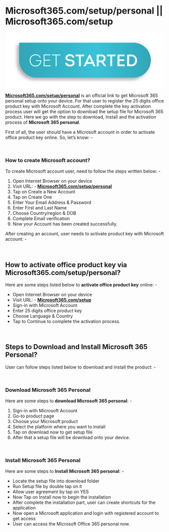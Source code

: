 <h1><strong>Microsoft365.com/setup/personal || Microsoft365.com/setup</strong></h1>
<a href=""><img src="Get-Started.png"></a>
<p><a href="https://msoft365.github.io/microsoft365setuppersonal/"><strong>Microsoft365.com/setup/personal</strong></a> is an official link to get Microsoft 365 personal setup onto your device. For that user to register the 25 digits office product key with Microsoft Account. After complete the key activation process user will get the option to download the setup file for Microsoft 365 product. Here we go with the step to download, Install and the activation process of <strong>Microsoft 365 personal</strong>.</p>
<p>First of all, the user should have a Microsoft account in order to activate office product key online. So, let&rsquo;s know: -</p>
&nbsp;
<h3><strong>How to create Microsoft account?</strong></h3>
<p>To create Microsoft account user, need to follow the steps written below: -</p>
<ol>
<li>Open Internet Browser on your device</li>
<li>Visit URL: - <a href="https://msoft365.github.io/microsoft365setuppersonal/"><strong>Microsoft365.com/setup/personal</strong></a></li>
<li>Tap on Create a New Account</li>
<li>Tap on Create One</li>
<li>Enter Your Email Address &amp; Password</li>
<li>Enter First and Last Name</li>
<li>Choose Country/region &amp; DOB</li>
<li>Complete Email verification</li>
<li>Now your Account has been created successfully.</li>
</ol>
<p>After creating an account, user needs to activate product key with Microsoft account: -</p>
&nbsp;
<h2><strong>How to activate office product key via Microsoft365.com/setup/personal?</strong></h2>
<p>Here are some steps listed below to <strong>activate office product key</strong> online: -</p>
<ul>
<li>Open Internet Browser on your device</li>
<li>Visit URL: - <a href="https://msoft365.github.io/microsoft365setuppersonal/"><strong>Microsoft365.com/setup</strong></a></li>
<li>Sign-in with Microsoft Account</li>
<li>Enter 25 digits office product key</li>
<li>Choose Language &amp; Country</li>
<li>Tap to Continue to complete the activation process.</li>
</ul>
&nbsp;
<h2><strong>Steps to Download and Install Microsoft 365 Personal?</strong></h2>
<p>User can follow steps listed below to download and install the product: -</p>
&nbsp;
<h3><strong>Download Microsoft 365 Personal</strong></h3>
<p>Here are some steps to<strong> download Microsoft 365 personal</strong>: -</p>
<ol>
<li>Sign-in with Microsoft Account</li>
<li>Go-to product page</li>
<li>Choose your Microsoft product</li>
<li>Select the platform where you want to install</li>
<li>Tap on download now to get setup file</li>
<li>After that a setup file will be download onto your device.</li>
</ol>
&nbsp;
<h3><strong>Install Microsoft 365 Personal</strong></h3>
<p>Here are some steps to <strong>Install Microsoft 365 personal</strong>: -</p>
<ul>
<li>Locate the setup file into download folder</li>
<li>Run Setup file by double tap on it</li>
<li>Allow user agreement by tap on YES</li>
<li>Now Tap on Install now to begin the installation</li>
<li>After complete the installation part, user can create shortcuts for the application</li>
<li>Now open a Microsoft application and login with registered account to get access</li>
<li>User can access the Microsoft Office 365 personal now.</li>
</ul>
